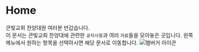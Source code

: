 # Home

큰빛교회 찬양대원 여러분 반갑습니다.  
이 문서는 큰빛교회 찬양대에 관련한 `공지사항`과 여러 `자료`들을 모아놓은 곳입니다. 왼쪽 메뉴에서 원하는 항목을 선택하시면 해당 문서로 이동합니다.
![햄버거 아이콘](/path/to/hamburger-icon.png)

